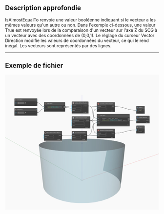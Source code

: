 ## Description approfondie
IsAlmostEqualTo renvoie une valeur booléenne indiquant si le vecteur a les mêmes valeurs qu'un autre ou non. Dans l'exemple ci-dessous, une valeur True est renvoyée lors de la comparaison d'un vecteur sur l'axe Z du SCG à un vecteur avec des coordonnées de (0,0,1). Le réglage du curseur Vector Direction modifie les valeurs de coordonnées du vecteur, ce qui le rend inégal. Les vecteurs sont représentés par des lignes.
___
## Exemple de fichier

![IsAlmostEqualTo](./Autodesk.DesignScript.Geometry.Geometry.IsAlmostEqualTo_img.jpg)

